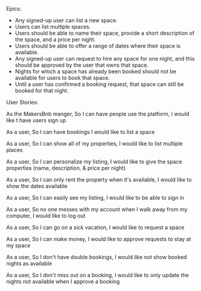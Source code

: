 Epics:

- Any signed-up user can list a new space.
- Users can list multiple spaces.
- Users should be able to name their space, provide a short description of the space, and a price per night.
- Users should be able to offer a range of dates where their space is available.
- Any signed-up user can request to hire any space for one night, and this should be approved by the user that owns that space.
- Nights for which a space has already been booked should not be available for users to book that space.
- Until a user has confirmed a booking request, that space can still be booked for that night.


User Stories:

As the MakersBnb manger,
So I can have people use the platform,
I would like t have users sign up

As a user,
So I can have bookings
I would like to list a space

As a user,
So I can show all of my properties,
I would like to list multiple places

As a user,
So I can personalize my listing,
I would like to give the space properties (name, description, & price per night)

As a user,
So I can only rent the property when it's available,
I would like to show the dates available

As a user,
So I can easily see my listing,
I would like to be able to sign in

As a user,
So no one messes with my account when I walk away from my computer,
I would like to log out

As a user,
So I can go on a sick vacation,
I would like to request a space

As a user,
So I can make money,
I would like to approve requests to stay at my space

As a user,
So I don't have double bookings,
I would like not show booked nights as available

As a user,
So I don't miss out on a booking,
I would like to only update the nights not available when I approve a booking